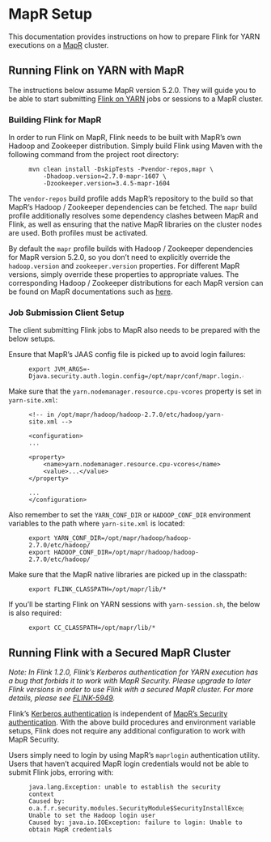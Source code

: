 

# MapR Setup

This documentation provides instructions on how to prepare Flink for YARN executions on a [MapR](https://mapr.com/) cluster.

## Running Flink on YARN with MapR

The instructions below assume MapR version 5.2.0\. They will guide you to be able to start submitting [Flink on YARN](//ci.apache.org/projects/flink/flink-docs-release-1.7/ops/deployment/yarn_setup.html) jobs or sessions to a MapR cluster.

### Building Flink for MapR

In order to run Flink on MapR, Flink needs to be built with MapR’s own Hadoop and Zookeeper distribution. Simply build Flink using Maven with the following command from the project root directory:

<figure class="highlight">

```
mvn clean install -DskipTests -Pvendor-repos,mapr \
    -Dhadoop.version=2.7.0-mapr-1607 \
    -Dzookeeper.version=3.4.5-mapr-1604
```

</figure>

The `vendor-repos` build profile adds MapR’s repository to the build so that MapR’s Hadoop / Zookeeper dependencies can be fetched. The `mapr` build profile additionally resolves some dependency clashes between MapR and Flink, as well as ensuring that the native MapR libraries on the cluster nodes are used. Both profiles must be activated.

By default the `mapr` profile builds with Hadoop / Zookeeper dependencies for MapR version 5.2.0, so you don’t need to explicitly override the `hadoop.version` and `zookeeper.version` properties. For different MapR versions, simply override these properties to appropriate values. The corresponding Hadoop / Zookeeper distributions for each MapR version can be found on MapR documentations such as [here](http://maprdocs.mapr.com/home/DevelopmentGuide/MavenArtifacts.html).

### Job Submission Client Setup

The client submitting Flink jobs to MapR also needs to be prepared with the below setups.

Ensure that MapR’s JAAS config file is picked up to avoid login failures:

<figure class="highlight">

```
export JVM_ARGS=-Djava.security.auth.login.config=/opt/mapr/conf/mapr.login.conf
```

</figure>

Make sure that the `yarn.nodemanager.resource.cpu-vcores` property is set in `yarn-site.xml`:

<figure class="highlight">

```
<!-- in /opt/mapr/hadoop/hadoop-2.7.0/etc/hadoop/yarn-site.xml -->

<configuration>
...

<property>
    <name>yarn.nodemanager.resource.cpu-vcores</name>
    <value>...</value>
</property>

...
</configuration>
```

</figure>

Also remember to set the `YARN_CONF_DIR` or `HADOOP_CONF_DIR` environment variables to the path where `yarn-site.xml` is located:

<figure class="highlight">

```
export YARN_CONF_DIR=/opt/mapr/hadoop/hadoop-2.7.0/etc/hadoop/
export HADOOP_CONF_DIR=/opt/mapr/hadoop/hadoop-2.7.0/etc/hadoop/
```

</figure>

Make sure that the MapR native libraries are picked up in the classpath:

<figure class="highlight">

```
export FLINK_CLASSPATH=/opt/mapr/lib/*
```

</figure>

If you’ll be starting Flink on YARN sessions with `yarn-session.sh`, the below is also required:

<figure class="highlight">

```
export CC_CLASSPATH=/opt/mapr/lib/*
```

</figure>

## Running Flink with a Secured MapR Cluster

_Note: In Flink 1.2.0, Flink’s Kerberos authentication for YARN execution has a bug that forbids it to work with MapR Security. Please upgrade to later Flink versions in order to use Flink with a secured MapR cluster. For more details, please see [FLINK-5949](https://issues.apache.org/jira/browse/FLINK-5949)._

Flink’s [Kerberos authentication](//ci.apache.org/projects/flink/flink-docs-release-1.7/ops/security-kerberos.html) is independent of [MapR’s Security authentication](http://maprdocs.mapr.com/home/SecurityGuide/Configuring-MapR-Security.html). With the above build procedures and environment variable setups, Flink does not require any additional configuration to work with MapR Security.

Users simply need to login by using MapR’s `maprlogin` authentication utility. Users that haven’t acquired MapR login credentials would not be able to submit Flink jobs, erroring with:

<figure class="highlight">

```
java.lang.Exception: unable to establish the security context
Caused by: o.a.f.r.security.modules.SecurityModule$SecurityInstallException: Unable to set the Hadoop login user
Caused by: java.io.IOException: failure to login: Unable to obtain MapR credentials
```

</figure>

